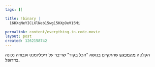 ```yaml
--- 
tags: []

title: !binary |
  16HXqNeYICLXlNeb15wg15HXp9eV15Mi

permalink: content/everything-in-code-movie
layout: post
created: 1262158742
---
```

הקלטה <a href="http://www.gizra.com/he/content/evrything-in-code-meeting">מהמפגש</a> שהתקיים בנושא "הכל בקוד" שדיבר על דיפליומנט ועבודה נכונה בדרופל.

<object width="400" height="220"><param name="allowfullscreen" value="true" /><param name="allowscriptaccess" value="always" /><param name="movie" value="http://vimeo.com/moogaloop.swf?clip_id=8437719&amp;server=vimeo.com&amp;show_title=1&amp;show_byline=1&amp;show_portrait=0&amp;color=00ADEF&amp;fullscreen=1" /><embed src="http://vimeo.com/moogaloop.swf?clip_id=8437719&amp;server=vimeo.com&amp;show_title=1&amp;show_byline=1&amp;show_portrait=0&amp;color=00ADEF&amp;fullscreen=1" type="application/x-shockwave-flash" allowfullscreen="true" allowscriptaccess="always" width="400" height="220"></embed></object>
